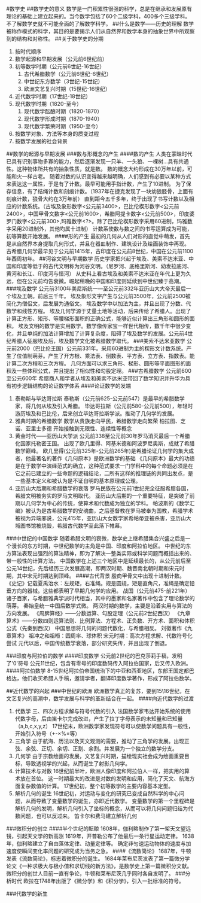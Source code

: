 #数学史
##数学史的意义
数学是一门积累性很强的科学，总是在继承和发展原有理论的基础上建立起来的。当今数学包括了60个二级学科，400多个三级学科。
不了解数学史就不可能全面的了解数学科学。
##什么是数学——历史的理解
数学被称作模式的科学，其目的是要揭示人们从自然界和数学本身的抽象世界中所观察到的结构和对称性。
##关于数学史的分期
1. 按时代顺序
  1. 数学起源和早期发展（公元前6世纪前）
  2. 初等数学时期（公元前6世纪-16世纪）
     1. 古代希腊数学（公元前6世纪-6世纪）
     2. 中世纪东方数学（3世纪-15世纪）
     3. 欧洲文艺复兴时期（15世纪-16世纪）
  3. 近代数学时期（17世纪-18世纪）
  4. 现代数学时期（1820-至今）
     1. 现代数学酝酿时期（1820-1870）
     2. 现代数学形成时期（1870-1940）
     3. 现代数学繁荣时期（1950-至今）
2. 按数学对象、方法等本身的质变过程
3. 按数学发展的社会背景

##数学的起源与早期发展
###数与形概念的产生
####数的产生
人类在蒙昧时代已具有识别事物多寡的能力，然后逐渐发现一只羊、一头狼、一棵树...具有共通性。这种物体所共有的抽象性质，就是数。
数的概念大约形成在30万年以前，可能和火一样古老。
随着对数的认识变得越来越明确，人们感到有必要以某种方式来表达这一属性，于是有了计数。最早可能用手指计数，产生了10进制。
为了保存信息，有了结绳计数和刻痕计数。（1937年在捷克发现了一块幼狼胫骨，上面有刻痕计数，狼骨大约在3万年前）
直到距今五千多年，终于出现了书写计数以及相应的计数系统。（古埃及象形数字<公元前3400>，巴比伦楔形数字<公元前2400>，中国甲骨文数字<公元前1600>，希腊阿提卡数字<公元前500>，印度婆罗门数字<公元前300>,玛雅数字<?>。除了巴比伦楔形数字采用60进制，玛雅数字采用20进制外，其他均属十进制）
计数系使数与数之间的书写运算成为可能，初等算数开始发展。
####形的产生
最初的几何从人们对形的直觉中萌发，首先是从自然界本身提取几何形式，并且在器皿制作、建筑设计及绘画装饰中再现。
古希腊几何学最早见于公元前1415年，古印度在公元前8世纪，中国在公元前1100年西周初年。
##河谷文明与早期数学
历史学家把兴起于埃及、美索不达米亚、中国和印度等低于的古代文明称为河谷文明。（尼罗河、底格里斯河、幼发拉底河、黄河和长江、印度河与恒河）
从史料上看古埃及和美索不达米亚在年代上更为久远，但在公元前均告衰微。崛起稍晚的中国和印度则延续到中世纪臻于高潮。
###埃及数学
公元前3100年美尼斯统一—至公元前332年亚历山大大帝灭最后一个埃及王朝。前后三千年。
埃及象形文字产生与公元前3500年，公元前2500被简化为僧侣文，后发展为通俗文。
埃及数学中以加法为主，并且出现了分数、代数学和线性方程。
埃及几何学源于丈量土地等活动，后来传给了希腊人。出现了计算正方形、矩形、等腰梯形面积的正确公式，能够近似计算出三角形和圆形的面积。
埃及文明的数学是实用数学。数学像传家宝一样世代相传，数千年中很少变化，并且单纯的加法计算增加了计算复杂度，阻碍了埃及数学的发展。公元前4世纪希腊人征服埃及后，埃及数学文化被希腊数学取代。
###美索不达米亚数学
公元前2000（巴比伦王国）公元前331年。采用60进制为主的楔形文计数系统。产生了位值制萌芽。产生了开方根、乘法表、倒数表、平方表、立方表、指数表。能计算二次方程和三次方程。
几何方面可以求三角形、梯形、圆形等平面图形的面积及一些体积公式，并且提出了相似性和勾股定理。
###古希腊数学
公元前600至公元600年
希腊商人和学者从埃及和美索不达米亚带回了数学知识并升华为具有初步逻辑结构的论证数学体系
####论证数学的发端
1. 泰勒斯与毕达哥拉斯
泰勒斯（公元前625-公元前547）是最早的希腊数学家，将几何从埃及引入希腊。
毕达哥拉斯（公元前580-公元前500），年轻时游历埃及和巴比伦，后来创立毕达哥拉斯学派。推动了几何学的发展。
2. 雅典时期的希腊数学
数学从贵族走向平民，希腊数学走向繁荣
柏拉图、芝诺、亚里士多德
开始接触到无限性、连续性等概念
3. 黄金时代——亚历山大学派
公元前338至公元前30年罗马消灭最后一个希腊化国家托勒密王国。
出现了欧几里得、阿基米德和阿波罗尼奥斯，成就了希腊数学巅峰。
欧几里得(公元前325年-公元前265年)是希腊论证几何学的集大成者，他最著名的著作《几何原本》是欧洲数学的基础
《几何原本》最大的功绩是在于数学中演绎范式的确立，这种范式要求一门学科中的每个命题必须是在它之前已建立的一些命题的逻辑结论，二所有这样的推理链的共同出发点，是一些基本定义和被认为是不证自明的基本原理或公理。
4. 亚历山大后期和希腊数学的衰落
罗马民族在公元前1世纪完全征服希腊各国，希腊文明被务实的罗马文明取代。
亚历山大后期的一个重要特征，是突破了前期以几何学为中心的传统，使算术和代数成为独立的学科。
帕波斯的《数学汇编》被认为是古希腊数学的安魂曲，之后基督教在罗马被奉为国教，希腊学术被视为异端邪说，公元415年，亚历山大女数学家希帕蒂亚被杀害，亚历山大城图书馆被烧毁，希腊古代数学至此落下帷幕。

###中世纪的中国数学
随着希腊文明的衰微，数学史上继希腊集合兴盛之后是一个漫长的东方时期，中世纪数学的主角是中国、印度和阿拉伯地区。
中世纪的东方算法表现出强烈的算法精神，即为了解决一整类实际或科学问题而概括出来的、带一般性的计算方法。
中国数学在上述三个地区中是延续最长的，从公元前后至公元14世纪，先后经历三次发展高潮，即两汉时期、魏晋南北朝时期和宋元时期，其中宋元时期达到顶峰。
####古代背景
殷商甲骨文中出现十进制计数。
《史记》记载夏禹治水：左规矩，右准绳。规是圆规，矩是直角尺，准绳是确定铅垂方向的器械。这些都表明了早期几何学的应用。
战国（公元前475-前221年）诸子百家，与希腊雅典学派时代相当，其中的墨家和名家著作中包含了理论数学的萌芽。
秦始皇统一中国后数学式微。
两汉时期的数学，主要是沿着实用与算法的方向发展。
《周脾算经》——分数运算、勾股定理（公元前2世纪西汉）
《九章算术》——分数四则运算法则、比例算法、方程术、正负数、开方术、面积和体积公式（先秦到西汉）
中国思想将几何的问题代数化，与希腊相反。
刘徽著作《九章算术》
祖冲之和祖暅：圆周率、球体积
宋元时期：高次方程求解、代数符号化尝试
元代以后，中国传统数学衰落，部分研究失传，并且出现了倒退。

###印度与阿拉伯的数学
####印度数学
公元前2世纪的巴克莎莉手稿，发明了'0'符号
公元11世纪，包含有零号的印度数码传入阿拉伯国家，后又传入欧洲。
####阿拉伯数学
8-15世纪阿拉伯帝国统治下的中亚和西亚地区，东部王国定都巴格达，他们收买希腊人手稿，邀请学者，翻译印度数学著作，形成了阿拉伯数学。

##近代数学的兴起
###中世纪的欧洲
欧洲数学真正的复苏，要到15\16世纪，在文艺复兴的高潮中，数学发展与科学的革新结合在一起。
####向近代数学的过渡
1. 代数学
三、四次方程求解与符号代数的引入
法国数学家韦达开始系统的使用代数字母，后由笛卡尔完成改进，产生了拉丁字母表示的未知量和已知量（a,b,c,x,y,z）
17世纪末，欧洲数学家发现符号可以使数学问题具有一般性，开始引入符号（+-×%=等）
2. 三角学
由于航海、历法以及天文观测的需要，推动了三角学的发展。出现正弦、余弦、正切、余切、正割、余割。并发展为一个独立的数学分支。
3. 几何学
由于宗教绘画的发展，文艺复兴时期，描绘现实社会成为绘画重要目标，导致透视学的兴起，从而诞生了射影几何学。
4. 计算技术与对数
16世纪前半叶，欧洲人像印度和阿拉伯人一样，把实用的算术放在首位。
这一时期最大的改进是对数的发明和应用，简化了天文、航海方面复杂数值的计算。
17世纪初，整个初等数学的主要内容基本定型。
5. 解析几何的诞生
16世纪初，对运动与变化的研究已变成自然科学的中心问题，从而导致了变量数学的诞生，亦即近代数学。
变量数学的第一个里程碑是解析几何的发明，解析几何引入了坐标的概念，从而可以将几何问题归结为代数问题，也可以反过来。
笛卡尔和费马建立解析几何

###微积分的创立
####半个世纪的酝酿
1608年，伽利略制作了第一架天文望远镜，引起天文学的新高涨
1619年，开普勒公布了他最后一条行星运动定律。
1638年，伽利略建立了自由落体定律、动量定律等。
确定非匀速运动物体的速度与加速度使瞬间变化率问题的研究成为当务之急。
####《流数简论》
1687年，牛顿发表《流数简论》，标志着微积分的诞生。
1684年莱布尼茨发表了第一篇微分学论文《一种求极大与极小值和求切线的新方法》，是数学史上第一篇微积分文献。
微积分的创世人目前一直有争论，牛顿和莱布尼茨几乎同时各自发明了。
###分析时代
欧拉在1748年出版了《微分学》和《积分学》，引入一批标准的符号。

###代数学的新生
